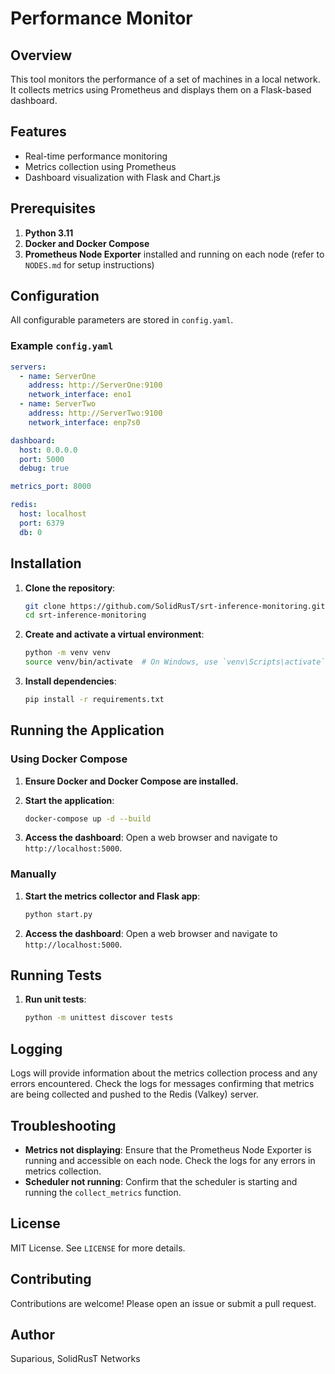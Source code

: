 # Performance Monitor

## Overview

This tool monitors the performance of a set of machines in a local network. It collects metrics using Prometheus and displays them on a Flask-based dashboard.

## Features

- Real-time performance monitoring
- Metrics collection using Prometheus
- Dashboard visualization with Flask and Chart.js

## Prerequisites

1. **Python 3.11**
2. **Docker and Docker Compose**
3. **Prometheus Node Exporter** installed and running on each node (refer to `NODES.md` for setup instructions)

## Configuration

All configurable parameters are stored in `config.yaml`.

### Example `config.yaml`

```yaml
servers:
  - name: ServerOne
    address: http://ServerOne:9100
    network_interface: eno1
  - name: ServerTwo
    address: http://ServerTwo:9100
    network_interface: enp7s0

dashboard:
  host: 0.0.0.0
  port: 5000
  debug: true

metrics_port: 8000

redis:
  host: localhost
  port: 6379
  db: 0
```

## Installation

1. **Clone the repository**:

   ```bash
   git clone https://github.com/SolidRusT/srt-inference-monitoring.git
   cd srt-inference-monitoring
   ```

2. **Create and activate a virtual environment**:

   ```bash
   python -m venv venv
   source venv/bin/activate  # On Windows, use `venv\Scripts\activate`
   ```

3. **Install dependencies**:

   ```bash
   pip install -r requirements.txt
   ```

## Running the Application

### Using Docker Compose

1. **Ensure Docker and Docker Compose are installed.**
2. **Start the application**:

   ```bash
   docker-compose up -d --build
   ```

3. **Access the dashboard**:
   Open a web browser and navigate to `http://localhost:5000`.

### Manually

1. **Start the metrics collector and Flask app**:

   ```bash
   python start.py
   ```

2. **Access the dashboard**:
   Open a web browser and navigate to `http://localhost:5000`.

## Running Tests

1. **Run unit tests**:

   ```bash
   python -m unittest discover tests
   ```

## Logging

Logs will provide information about the metrics collection process and any errors encountered. Check the logs for messages confirming that metrics are being collected and pushed to the Redis (Valkey) server.

## Troubleshooting

- **Metrics not displaying**: Ensure that the Prometheus Node Exporter is running and accessible on each node. Check the logs for any errors in metrics collection.
- **Scheduler not running**: Confirm that the scheduler is starting and running the `collect_metrics` function.

## License

MIT License. See `LICENSE` for more details.

## Contributing

Contributions are welcome! Please open an issue or submit a pull request.

## Author

Suparious, SolidRusT Networks
